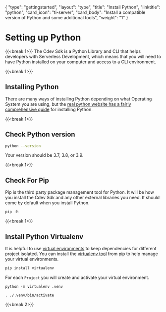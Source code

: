 {
    "type": "gettingstarted",
    "layout": "type",
    "title": "Install Python",
    "linktitle": "python", 
    "card_icon": "ti-server",
    "card_body": "Install a compatible version of Python and some additional tools",
    "weight": "1"
}

# Setting up Python
{{<break 1>}}
The Cdev Sdk is a Python Library and CLI that helps developers with Serverless Development, which means that you will need to have Python installed on your computer and access to a CLI environment.


{{<break 1>}}
## Installing Python
There are many ways of installing Python depending on what Operating System you are using, but the [real python website has a fairly comprehensive guide](https://realpython.com/installing-python/) for installing Python.


{{<break 1>}}
## Check Python version

```bash
python --version
```

Your version should be 3.7, 3.8, or 3.9.


{{<break 1>}}
## Check For Pip
Pip is the third party package management tool for Python. It will be how you install the Cdev Sdk and any other external libraries you need. It should come by default when you install Python.
```
pip -h
```

{{<break 1>}}

## Install Python Virtualenv
It is helpful to use [virtual environments](https://realpython.com/python-virtual-environments-a-primer/) to keep dependencies for different project isolated. You can install the [virtualenv tool](https://virtualenv.pypa.io/en/latest/) from pip to help manage your virtual environments. 

```bash
pip install virtualenv
```


For each `Project` you will create and activate your virtual environment.
```
python -m virtualenv .venv
```
```
. ./.venv/bin/activate
```


{{<break 2>}}